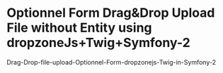 # Optionnel Form Drag&Drop Upload File without Entity using dropzoneJs+Twig+Symfony-2 
Drag-Drop-file-upload-Optionnel-Form-dropzonejs-Twig-in-Symfony-2
